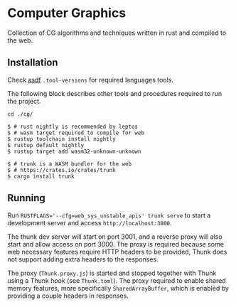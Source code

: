 # Computer Graphics

Collection of CG algorithms and techniques written in rust and compiled to the web.

## Installation

Check [asdf](https://asdf-vm.com) `.tool-versions` for required languages tools.

The following block describes other tools and procedures required to run the project.

```shell
cd ./cg/

$ # rust nightly is recommended by leptos
$ # wasm target required to compile for web
$ rustup toolchain install nightly
$ rustup default nightly
$ rustup target add wasm32-unknown-unknown

$ # trunk is a WASM bundler for the web
$ # https://crates.io/crates/trunk
$ cargo install trunk
```

## Running

Run `RUSTFLAGS='--cfg=web_sys_unstable_apis' trunk serve` to start a development server and access `http://localhost:3000`.

The thunk dev server will start on port 3001, and a reverse proxy will also start and allow access on port 3000. The proxy is required because some web necessary features require HTTP headers to be provided, Thunk does not support adding extra headers to the responses.

The proxy (`Thunk.proxy.js`) is started and stopped together with Thunk using a Thunk hook (see `Thunk.toml`). The proxy required to enable shared memory features, more specifically `SharedArrayBuffer`, which is enabled by providing a couple headers in responses.
